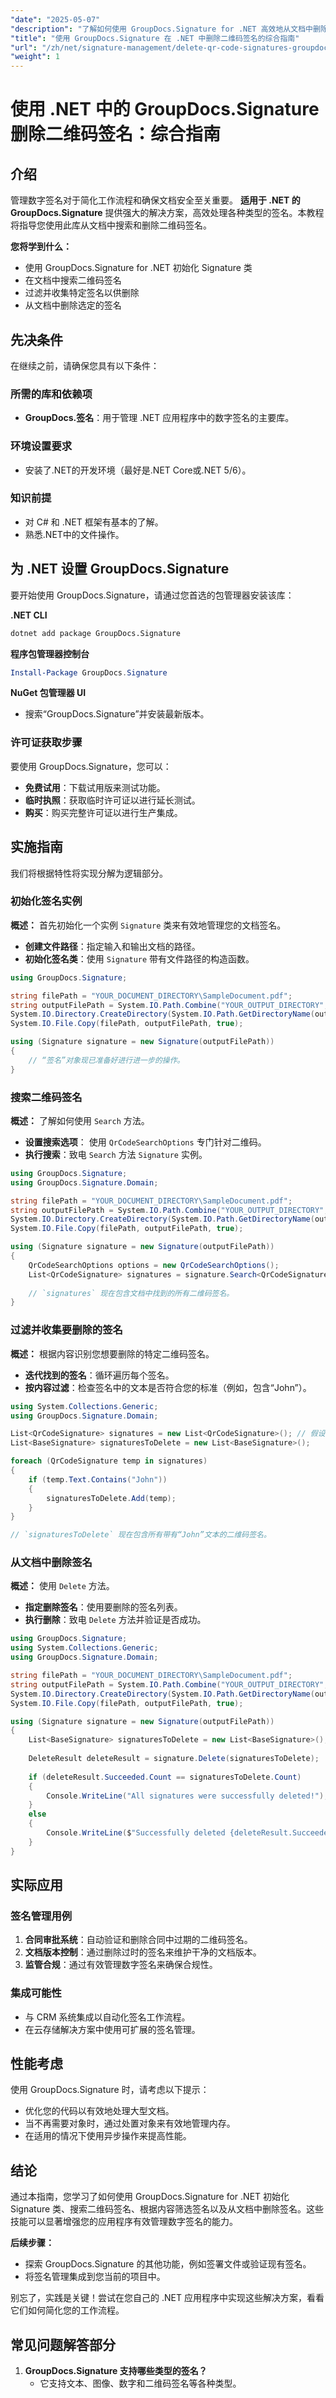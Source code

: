 ```yaml
---
"date": "2025-05-07"
"description": "了解如何使用 GroupDocs.Signature for .NET 高效地从文档中删除二维码签名。本详细教程将提升您的签名管理技能。"
"title": "使用 GroupDocs.Signature 在 .NET 中删除二维码签名的综合指南"
"url": "/zh/net/signature-management/delete-qr-code-signatures-groupdocs-net/"
"weight": 1
---
```


# 使用 .NET 中的 GroupDocs.Signature 删除二维码签名：综合指南

## 介绍

管理数字签名对于简化工作流程和确保文档安全至关重要。 **适用于 .NET 的 GroupDocs.Signature** 提供强大的解决方案，高效处理各种类型的签名。本教程将指导您使用此库从文档中搜索和删除二维码签名。

**您将学到什么：**
- 使用 GroupDocs.Signature for .NET 初始化 Signature 类
- 在文档中搜索二维码签名
- 过滤并收集特定签名以供删除
- 从文档中删除选定的签名

## 先决条件

在继续之前，请确保您具有以下条件：

### 所需的库和依赖项
- **GroupDocs.签名**：用于管理 .NET 应用程序中的数字签名的主要库。

### 环境设置要求
- 安装了.NET的开发环境（最好是.NET Core或.NET 5/6）。

### 知识前提
- 对 C# 和 .NET 框架有基本的了解。
- 熟悉.NET中的文件操作。

## 为 .NET 设置 GroupDocs.Signature

要开始使用 GroupDocs.Signature，请通过您首选的包管理器安装该库：

**.NET CLI**
```bash
dotnet add package GroupDocs.Signature
```

**程序包管理器控制台**
```powershell
Install-Package GroupDocs.Signature
```

**NuGet 包管理器 UI**
- 搜索“GroupDocs.Signature”并安装最新版本。

### 许可证获取步骤
要使用 GroupDocs.Signature，您可以：
- **免费试用**：下载试用版来测试功能。
- **临时执照**：获取临时许可证以进行延长测试。
- **购买**：购买完整许可证以进行生产集成。

## 实施指南

我们将根据特性将实现分解为逻辑部分。

### 初始化签名实例

**概述：** 首先初始化一个实例 `Signature` 类来有效地管理您的文档签名。

- **创建文件路径**：指定输入和输出文档的路径。
- **初始化签名类**：使用 `Signature` 带有文件路径的构造函数。

```csharp
using GroupDocs.Signature;

string filePath = "YOUR_DOCUMENT_DIRECTORY\SampleDocument.pdf";
string outputFilePath = System.IO.Path.Combine("YOUR_OUTPUT_DIRECTORY", "OutputFile.pdf");
System.IO.Directory.CreateDirectory(System.IO.Path.GetDirectoryName(outputFilePath)); // 确保目录存在
System.IO.File.Copy(filePath, outputFilePath, true);

using (Signature signature = new Signature(outputFilePath))
{
    // “签名”对象现已准备好进行进一步的操作。
}
```

### 搜索二维码签名

**概述：** 了解如何使用 `Search` 方法。

- **设置搜索选项**： 使用 `QrCodeSearchOptions` 专门针对二维码。
- **执行搜索**：致电 `Search` 方法 `Signature` 实例。

```csharp
using GroupDocs.Signature;
using GroupDocs.Signature.Domain;

string filePath = "YOUR_DOCUMENT_DIRECTORY\SampleDocument.pdf";
string outputFilePath = System.IO.Path.Combine("YOUR_OUTPUT_DIRECTORY", "OutputFile.pdf");
System.IO.Directory.CreateDirectory(System.IO.Path.GetDirectoryName(outputFilePath)); // 确保目录存在
System.IO.File.Copy(filePath, outputFilePath, true);

using (Signature signature = new Signature(outputFilePath))
{
    QrCodeSearchOptions options = new QrCodeSearchOptions();
    List<QrCodeSignature> signatures = signature.Search<QrCodeSignature>(options);
    
    // `signatures` 现在包含文档中找到的所有二维码签名。
}
```

### 过滤并收集要删除的签名

**概述：** 根据内容识别您想要删除的特定二维码签名。

- **迭代找到的签名**：循环遍历每个签名。
- **按内容过滤**：检查签名中的文本是否符合您的标准（例如，包含“John”）。

```csharp
using System.Collections.Generic;
using GroupDocs.Signature.Domain;

List<QrCodeSignature> signatures = new List<QrCodeSignature>(); // 假设此列表已填充找到的签名。
List<BaseSignature> signaturesToDelete = new List<BaseSignature>();

foreach (QrCodeSignature temp in signatures)
{
    if (temp.Text.Contains("John"))
    {
        signaturesToDelete.Add(temp);
    }
}

// `signaturesToDelete` 现在包含所有带有“John”文本的二维码签名。
```

### 从文档中删除签名

**概述：** 使用 `Delete` 方法。

- **指定删除签名**：使用要删除的签名列表。
- **执行删除**：致电 `Delete` 方法并验证是否成功。

```csharp
using GroupDocs.Signature;
using System.Collections.Generic;
using GroupDocs.Signature.Domain;

string filePath = "YOUR_DOCUMENT_DIRECTORY\SampleDocument.pdf";
string outputFilePath = System.IO.Path.Combine("YOUR_OUTPUT_DIRECTORY", "OutputFile.pdf");
System.IO.Directory.CreateDirectory(System.IO.Path.GetDirectoryName(outputFilePath)); // 确保目录存在
System.IO.File.Copy(filePath, outputFilePath, true);

using (Signature signature = new Signature(outputFilePath))
{
    List<BaseSignature> signaturesToDelete = new List<BaseSignature>(); // 实际数据的占位符。
    
    DeleteResult deleteResult = signature.Delete(signaturesToDelete);
    
    if (deleteResult.Succeeded.Count == signaturesToDelete.Count)
    {
        Console.WriteLine("All signatures were successfully deleted!");
    }
    else
    {
        Console.WriteLine($"Successfully deleted {deleteResult.Succeeded.Count} signatures.");
    }
}
```

## 实际应用

### 签名管理用例
1. **合同审批系统**：自动验证和删除合同中过期的二维码签名。
2. **文档版本控制**：通过删除过时的签名来维护干净的文档版本。
3. **监管合规**：通过有效管理数字签名来确保合规性。

### 集成可能性
- 与 CRM 系统集成以自动化签名工作流程。
- 在云存储解决方案中使用可扩展的签名管理。

## 性能考虑
使用 GroupDocs.Signature 时，请考虑以下提示：
- 优化您的代码以有效地处理大型文档。
- 当不再需要对象时，通过处置对象来有效地管理内存。
- 在适用的情况下使用异步操作来提高性能。

## 结论
通过本指南，您学习了如何使用 GroupDocs.Signature for .NET 初始化 Signature 类、搜索二维码签名、根据内容筛选签名以及从文档中删除签名。这些技能可以显著增强您的应用程序有效管理数字签名的能力。

**后续步骤：**
- 探索 GroupDocs.Signature 的其他功能，例如签署文件或验证现有签名。
- 将签名管理集成到您当前的项目中。

别忘了，实践是关键！尝试在您自己的 .NET 应用程序中实现这些解决方案，看看它们如何简化您的工作流程。

## 常见问题解答部分
1. **GroupDocs.Signature 支持哪些类型的签名？**
   - 它支持文本、图像、数字和二维码签名等各种类型。